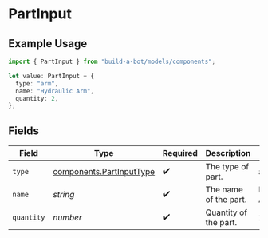 # PartInput

## Example Usage

```typescript
import { PartInput } from "build-a-bot/models/components";

let value: PartInput = {
  type: "arm",
  name: "Hydraulic Arm",
  quantity: 2,
};
```

## Fields

| Field                                                                | Type                                                                 | Required                                                             | Description                                                          | Example                                                              |
| -------------------------------------------------------------------- | -------------------------------------------------------------------- | -------------------------------------------------------------------- | -------------------------------------------------------------------- | -------------------------------------------------------------------- |
| `type`                                                               | [components.PartInputType](../../models/components/partinputtype.md) | :heavy_check_mark:                                                   | The type of part.                                                    | arm                                                                  |
| `name`                                                               | *string*                                                             | :heavy_check_mark:                                                   | The name of the part.                                                | Hydraulic Arm                                                        |
| `quantity`                                                           | *number*                                                             | :heavy_check_mark:                                                   | Quantity of the part.                                                | 2                                                                    |